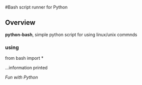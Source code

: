 #Bash script runner for Python

## Overview
**python-bash**, simple python script for using linux/unix commnds

### using

from bash import *

...information printed


*Fun with Python*
